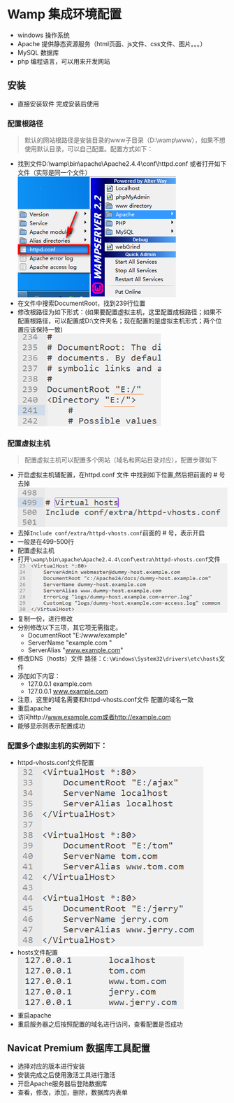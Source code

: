# Wamp 集成环境配置
- windows 操作系统
- Apache 提供静态资源服务（html页面、js文件、css文件、图片。。。）
- MySQL 数据库
- php 编程语言，可以用来开发网站
## 安装
- 直接安装软件 完成安装后使用
### 配置根路径
> 默认的网站根路径是安装目录的www子目录（D:\wamp\www），如果不想使用默认目录，可以自己配置。配置方式如下：

- 找到文件D:\wamp\bin\apache\Apache2.4.4\conf\httpd.conf 或者打开如下文件（实际是同一个文件）
  <br/>
  ![apache配置](./img/httpd.conf.png)
  <br/>
- 在文件中搜索DocumentRoot，找到239行位置
- 修改根路径为如下形式：(如果要配置虚拟主机，这里配置成根路径；如果不配置根路径，可以配置成D:\文件夹名；现在配置的是虚拟主机形式；两个位置应该保持一致)
  <br/>
  ![根目录配置](./img/根目录.png)
  <br/>
### 配置虚拟主机
> 配置虚拟主机可以配置多个网站（域名和网站目录对应），配置步骤如下
- 开启虚拟主机辅配置，在httpd.conf 文件 中找到如下位置,然后把前面的 # 号去掉
  <br/>
  ![开启虚拟主机](./img/3.png)
  <br/>
- 去掉`Include conf/extra/httpd-vhosts.conf`前面的 # 号，表示开启
- 一般是在499-500行
- 配置虚拟主机
- 打开`\wamp\bin\apache\Apache2.4.4\conf\extra\httpd-vhosts.conf`文件
  <br/>
  ![配置虚拟主机](./img/虚拟机.png)
  <br/>
- 复制一份，进行修改
- 分别修改以下三项，其它项无需指定。
    + DocumentRoot "E:/www/example"
    + ServerName "example.com "
    + ServerAlias "www.example.com"
- 修改DNS（hosts）文件 路径：`C:\Windows\System32\drivers\etc\hosts`文件
- 添加如下内容：
    + 127.0.0.1  example.com  
    + 127.0.0.1  www.example.com
- 注意，这里的域名需要和httpd-vhosts.conf文件 配置的域名一致  
- 重启apache
- 访问http://www.example.com或者http://example.com 
- 能够显示则表示配置成功

### 配置多个虚拟主机的实例如下：
- httpd-vhosts.conf文件配置
  <br/>
  ![httpd-vhosts.conf文件配置](./img/5.png)
  <br/>
- hosts文件配置
  <br/>
  ![hosts文件配置](./img/6.png)
  <br/>
- 重启apache
- 重启服务器之后按照配置的域名进行访问，查看配置是否成功

## Navicat Premium  数据库工具配置
- 选择对应的版本进行安装
- 安装完成之后使用激活工具进行激活
- 开启Apache服务器后登陆数据库
- 查看，修改，添加，删除，数据库内表单 
